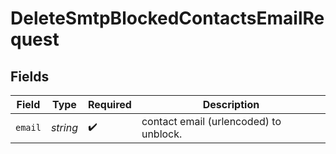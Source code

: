 # DeleteSmtpBlockedContactsEmailRequest


## Fields

| Field                                  | Type                                   | Required                               | Description                            |
| -------------------------------------- | -------------------------------------- | -------------------------------------- | -------------------------------------- |
| `email`                                | *string*                               | :heavy_check_mark:                     | contact email (urlencoded) to unblock. |